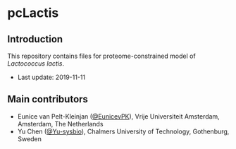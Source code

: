 pcLactis
===============

Introduction
------------

This repository contains files for proteome-constrained model of _Lactococcus lactis_.

* Last update: 2019-11-11


Main contributors
-------------------------------

* Eunice van Pelt-Kleinjan ([@EunicevPK](https://github.com/EunicevPK)), Vrije Universiteit Amsterdam, Amsterdam, The Netherlands
* Yu Chen ([@Yu-sysbio](https://github.com/Yu-sysbio)), Chalmers University of Technology, Gothenburg, Sweden


